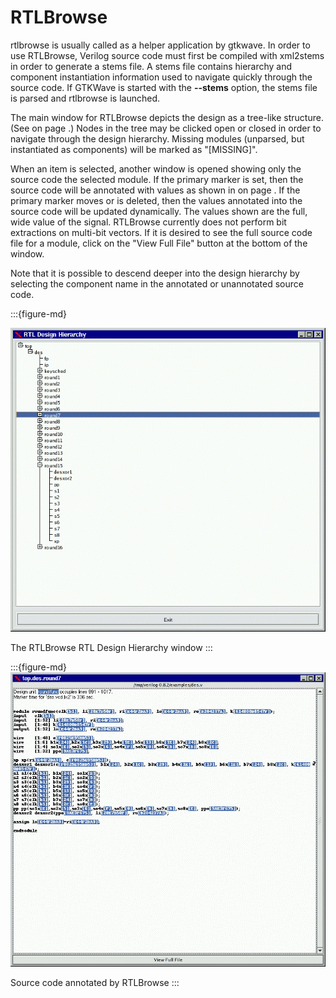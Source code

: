# RTLBrowse

rtlbrowse is usually called as a helper application by gtkwave. In order
to use RTLBrowse, Verilog source code must first be compiled with
xml2stems in order to generate a stems file. A stems file contains
hierarchy and component instantiation information used to navigate
quickly through the source code. If GTKWave is started with the
**\--stems** option, the stems file is parsed and rtlbrowse is launched.

The main window for RTLBrowse depicts the design as a tree-like
structure. (See on page .) Nodes in the tree may be clicked open or
closed in order to navigate through the design hierarchy. Missing
modules (unparsed, but instantiated as components) will be marked as
"\[MISSING\]".

When an item is selected, another window is opened showing only the
source code the selected module. If the primary marker is set, then the
source code will be annotated with values as shown in on page . If the
primary marker moves or is deleted, then the values annotated into the
source code will be updated dynamically. The values shown are the full,
wide value of the signal. RTLBrowse currently does not perform bit
extractions on multi-bit vectors. If it is desired to see the full
source code file for a module, click on the "View Full File" button at
the bottom of the window.

Note that it is possible to descend deeper into the design hierarchy by
selecting the component name in the annotated or unannotated source
code.

:::{figure-md}

![The RTLBrowse RTL Design Hierarchy window](../_static/images/rtlbrowse1.png)

The RTLBrowse RTL Design Hierarchy window
:::

:::{figure-md}
![Source code annotated by RTLBrowse](../_static/images/rtlbrowse2.png)

Source code annotated by RTLBrowse
:::
